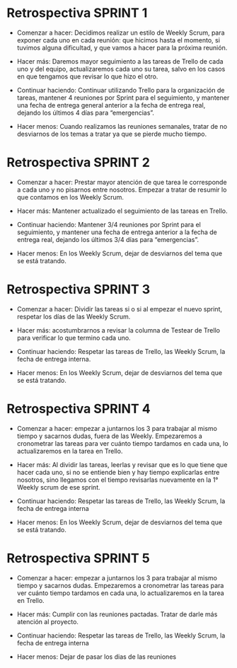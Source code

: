 # Retrospectiva SPRINT 1

* Comenzar a hacer: Decidimos realizar un estilo de Weekly Scrum, para exponer cada uno en cada reunión: que hicimos hasta el momento, si tuvimos alguna dificultad, y que vamos a hacer para la próxima reunión.

* Hacer más: Daremos mayor seguimiento a las tareas de Trello de cada uno y del equipo, actualizaremos cada uno su tarea, salvo en los casos en que tengamos que revisar lo que hizo el otro.

* Continuar haciendo: Continuar utilizando Trello para la organización de tareas, mantener 4 reuniones por Sprint para el seguimiento, y mantener una fecha de entrega general anterior a la fecha de entrega real, dejando los últimos 4 días para “emergencias”. 

* Hacer menos: Cuando realizamos las reuniones semanales, tratar de no desviarnos de los temas a tratar ya que se pierde mucho tiempo.

# Retrospectiva SPRINT 2

* Comenzar a hacer: Prestar mayor atención de que tarea le corresponde a cada uno y no pisarnos entre nosotros. Empezar a tratar de resumir lo que contamos en los Weekly Scrum.

* Hacer más: Mantener actualizado el seguimiento de las tareas en Trello.

* Continuar haciendo: Mantener 3/4 reuniones por Sprint para el seguimiento, y mantener una fecha de entrega anterior a la fecha de entrega real, dejando los últimos 3/4 días para “emergencias”. 

* Hacer menos: En los Weekly Scrum, dejar de desviarnos del tema que se está tratando.

# Retrospectiva SPRINT 3

* Comenzar a hacer: Dividir las tareas si o si al empezar el nuevo sprint, respetar los días de las Weekly Scrum. 

* Hacer más: acostumbrarnos a revisar la columna de Testear de Trello para verificar lo que termino cada uno.

* Continuar haciendo: Respetar las tareas de Trello, las Weekly Scrum, la fecha de entrega interna.

* Hacer menos: En los Weekly Scrum, dejar de desviarnos del tema que se está tratando.

# Retrospectiva SPRINT 4

* Comenzar a hacer: empezar a juntarnos los 3 para trabajar al mismo tiempo y sacarnos dudas, fuera de las Weekly. Empezaremos a cronometrar las tareas para ver cuánto tiempo tardamos en cada una, lo actualizaremos en la tarea en Trello.

* Hacer más: Al dividir las tareas, leerlas y revisar que es lo que tiene que hacer cada uno, si no se entiende bien y hay tiempo explicarlas entre nosotros, sino llegamos con el tiempo revisarlas nuevamente en la 1° Weekly scrum de ese sprint.

* Continuar haciendo: Respetar las tareas de Trello, las Weekly Scrum, la fecha de entrega interna

* Hacer menos: En los Weekly Scrum, dejar de desviarnos del tema que se está tratando.

# Retrospectiva SPRINT 5

* Comenzar a hacer: empezar a juntarnos los 3 para trabajar al mismo tiempo y sacarnos dudas. Empezaremos a cronometrar las tareas para ver cuánto tiempo tardamos en cada una, lo actualizaremos en la tarea en Trello.

* Hacer más: Cumplir con las reuniones pactadas. Tratar de darle más atención al proyecto.

* Continuar haciendo: Respetar las tareas de Trello, las Weekly Scrum, la fecha de entrega interna

* Hacer menos: Dejar de pasar los dias de las reuniones



